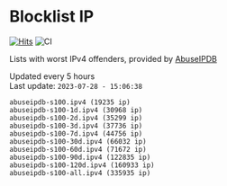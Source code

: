 # Blocklist IP

[![Hits](https://hits.seeyoufarm.com/api/count/incr/badge.svg?url=https%3A%2F%2Fgithub.com%2Fborestad%2Fblocklist-ip%2F&count_bg=%2379C83D&title_bg=%23555555&icon=&icon_color=%23E7E7E7&title=hits&edge_flat=false)](https://hits.seeyoufarm.com)  ![CI](https://img.shields.io/github/workflow/status/borestad/blocklist-ip/CI?style=flat-square)

Lists with worst IPv4 offenders, provided by [AbuseIPDB](https://www.abuseipdb.com/)

<!-- FOOTER-PLACEHOLDER -->
Updated every 5 hours<br>
Last update: `2023-07-28 - 15:06:38`
```
abuseipdb-s100.ipv4 (19235 ip)
abuseipdb-s100-1d.ipv4 (30968 ip)
abuseipdb-s100-2d.ipv4 (35299 ip)
abuseipdb-s100-3d.ipv4 (37736 ip)
abuseipdb-s100-7d.ipv4 (44756 ip)
abuseipdb-s100-30d.ipv4 (66032 ip)
abuseipdb-s100-60d.ipv4 (71672 ip)
abuseipdb-s100-90d.ipv4 (122835 ip)
abuseipdb-s100-120d.ipv4 (160933 ip)
abuseipdb-s100-all.ipv4 (335935 ip)
```
